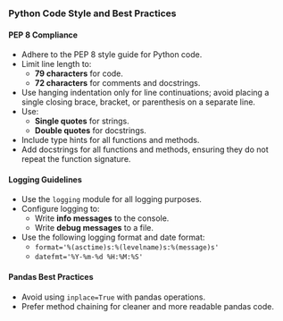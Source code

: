 ### Python Code Style and Best Practices

#### PEP 8 Compliance
- Adhere to the PEP 8 style guide for Python code.
- Limit line length to:
  - **79 characters** for code.
  - **72 characters** for comments and docstrings.
- Use hanging indentation only for line continuations; avoid placing a single closing brace, bracket, or parenthesis on a separate line.
- Use:
  - **Single quotes** for strings.
  - **Double quotes** for docstrings.
- Include type hints for all functions and methods.
- Add docstrings for all functions and methods, ensuring they do not repeat the function signature.

#### Logging Guidelines
- Use the `logging` module for all logging purposes.
- Configure logging to:
  - Write **info messages** to the console.
  - Write **debug messages** to a file.
- Use the following logging format and date format:
  - `format='%(asctime)s:%(levelname)s:%(message)s'`
  - `datefmt='%Y-%m-%d %H:%M:%S'`

#### Pandas Best Practices
- Avoid using `inplace=True` with pandas operations.
- Prefer method chaining for cleaner and more readable pandas code.